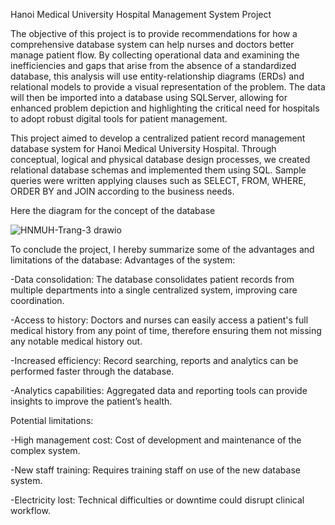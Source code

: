 Hanoi Medical University Hospital Management System Project

The objective of this project is to provide recommendations for how a comprehensive database system can help nurses and doctors better manage patient flow. By collecting operational data and examining the inefficiencies and gaps that arise from the absence of a standardized database, this analysis will use entity-relationship diagrams (ERDs) and relational models to provide a visual representation of the problem. The data will then be imported into a database using SQLServer, allowing for enhanced problem depiction and highlighting the critical need for hospitals to adopt robust digital tools for patient management.

This project aimed to develop a centralized patient record management database system for Hanoi Medical University Hospital. Through conceptual, logical and physical database design processes, we created relational database schemas and implemented them using SQL. Sample queries were written applying clauses such as SELECT, FROM, WHERE, ORDER BY and JOIN according to the business needs.


Here the diagram for the concept of the database 

![HNMUH-Trang-3 drawio](https://github.com/user-attachments/assets/5f9430c3-16dc-4ebf-bbb3-ef6231a52e2d)





To conclude the project, I hereby summarize some of the advantages and limitations of the database:
 Advantages of the system:
 
-Data consolidation: The database consolidates patient records from multiple departments into a single centralized system, improving care coordination.

-Access to history: Doctors and nurses can easily access a patient's full medical history from any point of time, therefore ensuring them not missing any notable medical history out.

-Increased efficiency: Record searching, reports and analytics can be performed faster through the database.

-Analytics capabilities: Aggregated data and reporting tools can provide insights to improve the patient’s health.

Potential limitations:

-High management cost: Cost of development and maintenance of the complex system.

-New staff training: Requires training staff on use of the new database system. 

-Electricity lost: Technical difficulties or downtime could disrupt clinical workflow.


